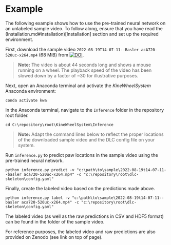 # Example

The following example shows how to use the pre-trained neural network on an unlabeled sample video.
To follow along, ensure that you have read the (Installation.md#installation)[Installation] section and set up the required environment.

First, download the sample video `2022-08-19T14-07-11--Basler acA720-520uc-x264.mp4` (68 MiB) from [![DOI](https://zenodo.org/badge/DOI/10.5281/zenodo.7586688.svg)](https://doi.org/10.5281/zenodo.7586688).

> **Note:** The video is about 44 seconds long and shows a mouse running on a wheel.
> The playback speed of the video has been slowed down by a factor of ~30 for illustrative purposes.

Next, open an Anaconda terminal and activate the *KineWheelSystem* Anaconda environment:

```console
conda activate kwa
```

In the Anaconda terminal, navigate to the `Inference` folder in the repository root folder.

```console
cd C:\repository\root\KineWheelSystem\Inference
```

> **Note:** Adapt the command lines below to reflect the proper locations of the downloaded sample video and the DLC config file on your system.

Run `inference.py` to predict paw locations in the sample video using the pre-trained neural network.

```console
python inference.py predict -v "c:\path\to\sample\2022-08-19t14-07-11--basler aca720-520uc-x264.mp4" -c "c:\repository\root\dlc-skeleton\config.yaml"
```

Finally, create the labeled video based on the predictions made above.

```console
python inference.py label -v "c:\path\to\sample\2022-08-19t14-07-11--basler aca720-520uc-x264.mp4" -c "c:\repository\root\dlc-skeleton\config.yaml"
```

The labeled video (as well as the raw predictions in CSV and HDF5 format) can be found in the folder of the sample video.

For reference purposes, the labeled video and raw predictions are also provided on Zenodo (see link on top of page).
